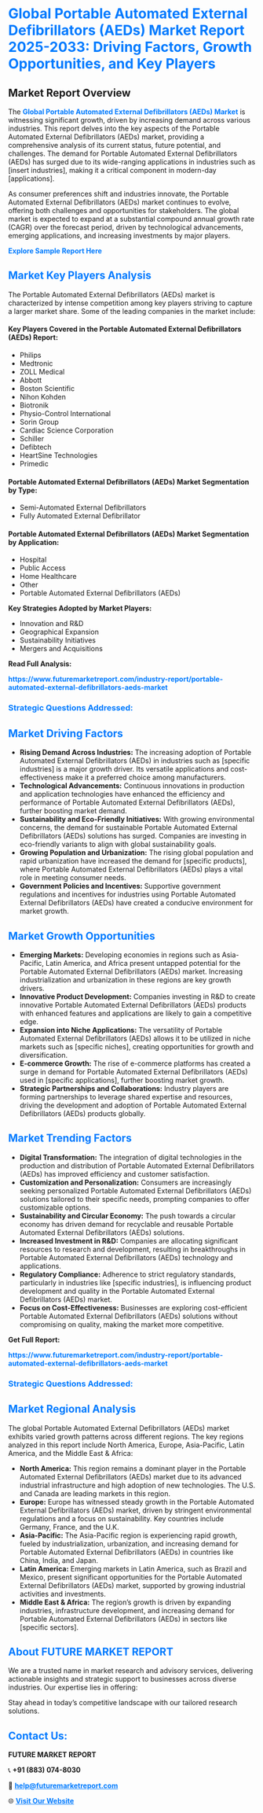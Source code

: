 <h1 style="color: #007BFF;">Global Portable Automated External Defibrillators (AEDs) Market Report 2025-2033: Driving Factors, Growth Opportunities, and Key Players</h1>

<section id="overview">
<h2>Market Report Overview</h2>
<p>The <a href="https://www.futuremarketreport.com/industry-report/portable-automated-external-defibrillators-aeds-market" style="color: #007BFF; text-decoration: none;"><strong>Global Portable Automated External Defibrillators (AEDs) Market</strong></a> is witnessing significant growth, driven by increasing demand across various industries. This report delves into the key aspects of the Portable Automated External Defibrillators (AEDs) market, providing a comprehensive analysis of its current status, future potential, and challenges. The demand for Portable Automated External Defibrillators (AEDs) has surged due to its wide-ranging applications in industries such as [insert industries], making it a critical component in modern-day [applications].</p>
<p>As consumer preferences shift and industries innovate, the Portable Automated External Defibrillators (AEDs) market continues to evolve, offering both challenges and opportunities for stakeholders. The global market is expected to expand at a substantial compound annual growth rate (CAGR) over the forecast period, driven by technological advancements, emerging applications, and increasing investments by major players.</p>
</section>

<section id="overview">
<p><a href="https://www.futuremarketreport.com/request-sample/reportId=127481" style="color: #007BFF; text-decoration: none;"><strong>Explore Sample Report Here</strong></a></p>
</section>

<section id="key-players">
<h2 style="color: #007BFF;">Market Key Players Analysis</h2>
<p>The Portable Automated External Defibrillators (AEDs) market is characterized by intense competition among key players striving to capture a larger market share. Some of the leading companies in the market include:</p>
<h4>Key Players Covered in the Portable Automated External Defibrillators (AEDs) Report:</h4>
<ul><li>Philips</li><li>Medtronic</li><li>ZOLL Medical</li><li>Abbott</li><li>Boston Scientific</li><li>Nihon Kohden</li><li>Biotronik</li><li>Physio-Control International</li><li>Sorin Group</li><li>Cardiac Science Corporation</li><li>Schiller</li><li>Defibtech</li><li>HeartSine Technologies</li><li>Primedic</li></ul>
<h4>Portable Automated External Defibrillators (AEDs) Market Segmentation by Type:</h4>
<ul><li>Semi-Automated External Defibrillators</li><li>Fully Automated External Defibrillator</li></ul>

<h4>Portable Automated External Defibrillators (AEDs) Market Segmentation by Application:</h4>
<ul><li>Hospital</li><li>Public Access</li><li>Home Healthcare</li><li>Other</li><li>Portable Automated External Defibrillators (AEDs)</li></ul>
<p><strong>Key Strategies Adopted by Market Players:</strong></p>
<ul>
<li>Innovation and R&D</li>
<li>Geographical Expansion</li>
<li>Sustainability Initiatives</li>
<li>Mergers and Acquisitions</li>
</ul>
</section>

<section>
<p><strong>Read Full Analysis: </strong></p><a href="https://www.futuremarketreport.com/industry-report/portable-automated-external-defibrillators-aeds-market" style="color: #007BFF; text-decoration: none;"><strong>https://www.futuremarketreport.com/industry-report/portable-automated-external-defibrillators-aeds-market</strong></a>
<h3 style="color: #007BFF;">Strategic Questions Addressed:</h3>
</section>

<section id="driving-factors">
<h2 style="color: #007BFF;">Market Driving Factors</h2>
<ul>
<li><strong>Rising Demand Across Industries:</strong> The increasing adoption of Portable Automated External Defibrillators (AEDs) in industries such as [specific industries] is a major growth driver. Its versatile applications and cost-effectiveness make it a preferred choice among manufacturers.</li>
<li><strong>Technological Advancements:</strong> Continuous innovations in production and application technologies have enhanced the efficiency and performance of Portable Automated External Defibrillators (AEDs), further boosting market demand.</li>
<li><strong>Sustainability and Eco-Friendly Initiatives:</strong> With growing environmental concerns, the demand for sustainable Portable Automated External Defibrillators (AEDs) solutions has surged. Companies are investing in eco-friendly variants to align with global sustainability goals.</li>
<li><strong>Growing Population and Urbanization:</strong> The rising global population and rapid urbanization have increased the demand for [specific products], where Portable Automated External Defibrillators (AEDs) plays a vital role in meeting consumer needs.</li>
<li><strong>Government Policies and Incentives:</strong> Supportive government regulations and incentives for industries using Portable Automated External Defibrillators (AEDs) have created a conducive environment for market growth.</li>
</ul>
</section>

<section id="growth-opportunities">
<h2 style="color: #007BFF;">Market Growth Opportunities</h2>
<ul>
<li><strong>Emerging Markets:</strong> Developing economies in regions such as Asia-Pacific, Latin America, and Africa present untapped potential for the Portable Automated External Defibrillators (AEDs) market. Increasing industrialization and urbanization in these regions are key growth drivers.</li>
<li><strong>Innovative Product Development:</strong> Companies investing in R&D to create innovative Portable Automated External Defibrillators (AEDs) products with enhanced features and applications are likely to gain a competitive edge.</li>
<li><strong>Expansion into Niche Applications:</strong> The versatility of Portable Automated External Defibrillators (AEDs) allows it to be utilized in niche markets such as [specific niches], creating opportunities for growth and diversification.</li>
<li><strong>E-commerce Growth:</strong> The rise of e-commerce platforms has created a surge in demand for Portable Automated External Defibrillators (AEDs) used in [specific applications], further boosting market growth.</li>
<li><strong>Strategic Partnerships and Collaborations:</strong> Industry players are forming partnerships to leverage shared expertise and resources, driving the development and adoption of Portable Automated External Defibrillators (AEDs) products globally.</li>
</ul>
</section>

<section id="trending-factors">
<h2 style="color: #007BFF;">Market Trending Factors</h2>
<ul>
<li><strong>Digital Transformation:</strong> The integration of digital technologies in the production and distribution of Portable Automated External Defibrillators (AEDs) has improved efficiency and customer satisfaction.</li>
<li><strong>Customization and Personalization:</strong> Consumers are increasingly seeking personalized Portable Automated External Defibrillators (AEDs) solutions tailored to their specific needs, prompting companies to offer customizable options.</li>
<li><strong>Sustainability and Circular Economy:</strong> The push towards a circular economy has driven demand for recyclable and reusable Portable Automated External Defibrillators (AEDs) solutions.</li>
<li><strong>Increased Investment in R&D:</strong> Companies are allocating significant resources to research and development, resulting in breakthroughs in Portable Automated External Defibrillators (AEDs) technology and applications.</li>
<li><strong>Regulatory Compliance:</strong> Adherence to strict regulatory standards, particularly in industries like [specific industries], is influencing product development and quality in the Portable Automated External Defibrillators (AEDs) market.</li>
<li><strong>Focus on Cost-Effectiveness:</strong> Businesses are exploring cost-efficient Portable Automated External Defibrillators (AEDs) solutions without compromising on quality, making the market more competitive.</li>
</ul>
</section>

<section>
<p><strong>Get Full Report: </strong></p><a href="https://www.futuremarketreport.com/industry-report/portable-automated-external-defibrillators-aeds-market" style="color: #007BFF; text-decoration: none;"><strong>https://www.futuremarketreport.com/industry-report/portable-automated-external-defibrillators-aeds-market</strong></a>
<h3 style="color: #007BFF;">Strategic Questions Addressed:</h3>
</section>


<section id="regional-analysis">
<h2 style="color: #007BFF;">Market Regional Analysis</h2>
<p>The global Portable Automated External Defibrillators (AEDs) market exhibits varied growth patterns across different regions. The key regions analyzed in this report include North America, Europe, Asia-Pacific, Latin America, and the Middle East & Africa:</p>
<ul>
<li><strong>North America:</strong> This region remains a dominant player in the Portable Automated External Defibrillators (AEDs) market due to its advanced industrial infrastructure and high adoption of new technologies. The U.S. and Canada are leading markets in this region.</li>
<li><strong>Europe:</strong> Europe has witnessed steady growth in the Portable Automated External Defibrillators (AEDs) market, driven by stringent environmental regulations and a focus on sustainability. Key countries include Germany, France, and the U.K.</li>
<li><strong>Asia-Pacific:</strong> The Asia-Pacific region is experiencing rapid growth, fueled by industrialization, urbanization, and increasing demand for Portable Automated External Defibrillators (AEDs) in countries like China, India, and Japan.</li>
<li><strong>Latin America:</strong> Emerging markets in Latin America, such as Brazil and Mexico, present significant opportunities for the Portable Automated External Defibrillators (AEDs) market, supported by growing industrial activities and investments.</li>
<li><strong>Middle East & Africa:</strong> The region’s growth is driven by expanding industries, infrastructure development, and increasing demand for Portable Automated External Defibrillators (AEDs) in sectors like [specific sectors].</li>
</ul>
</section>

<footer>
<h2 style="color: #007BFF;">About FUTURE MARKET REPORT</h2>
<p>We are a trusted name in market research and advisory services, delivering actionable insights and strategic support to businesses across diverse industries. Our expertise lies in offering:</p>

<p>Stay ahead in today’s competitive landscape with our tailored research solutions.</p>

<h2 style="color: #007BFF;">Contact Us:</h2>
<p><strong>FUTURE MARKET REPORT</strong></p>
<p>📞 <strong>+91 (883) 074-8030</strong></p>
<p>📧 <strong><a href="mailto:help@futuremarketreport.com" style="color: #007BFF;">help@futuremarketreport.com</a></strong></p>
<p>🌐 <strong><a href="https://www.futuremarketreport.com/" style="color: #007BFF;">Visit Our Website</a></strong></p>
</footer>